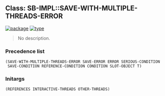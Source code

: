 ## Class: SB-IMPL::SAVE-WITH-MULTIPLE-THREADS-ERROR
[![package](https://img.shields.io/badge/Package-SB--IMPL-5f9ea0.svg?style=social&colorA=999999)](../) [![type](https://img.shields.io/badge/Type-Class-5f9ea0.svg?style=social&colorA=999999)](../#class) 

> No description.

### Precedence list
```
(SAVE-WITH-MULTIPLE-THREADS-ERROR SAVE-ERROR ERROR SERIOUS-CONDITION
 SAVE-CONDITION REFERENCE-CONDITION CONDITION SLOT-OBJECT T)
```
### Initargs
```
(REFERENCES INTERACTIVE-THREADS OTHER-THREADS)
```
